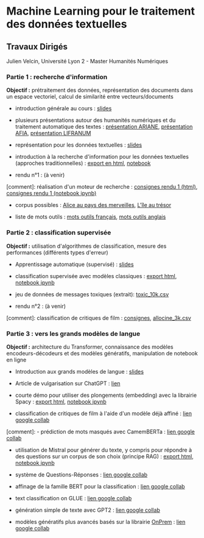 # Machine Learning pour le traitement des données textuelles

## Travaux Dirigés

Julien Velcin, Université Lyon 2 - Master Humanités Numériques

### Partie 1 : recherche d'information

**Objectif :** prétraitement des données, représentation des documents dans un espace vectoriel, calcul de similarité entre vecteurs/documents

- introduction générale au cours : [slides](https://velcin.github.io/files/HN/introduction.pdf)

- plusieurs présentations autour des humanités numériques et du traitement automatique des textes :  [présentation ARIANE](https://velcin.github.io/files/HN/pres_velcin_ARIANE.pdf), [présentation AFIA](https://velcin.github.io/files/HN/pres_velcin_AFIA.pdf), [présentation LIFRANUM](https://velcin.github.io/files/HN/pres_velcin_LIFRANUM.pdf)

- représentation pour les données textuelles : [slides](https://velcin.github.io/files/HN/representation-textes.pdf)

- introduction à la recherche d'information pour les données textuelles (approches traditionnelles) : [export en html](https://velcin.github.io/files/HN/TD1_M2_HN.html), [notebook](https://velcin.github.io/files/HN/TD1_M2_HN.ipynb)

- rendu n°1 : (à venir)

[comment]: réalisation d'un moteur de recherche : [consignes rendu 1 (html)](https://velcin.github.io/files/HN/rendu1-squelette.html), [consignes rendu 1 (notebook ipynb)](https://velcin.github.io/files/HN/rendu1-squelette.ipynb)

- corpus possibles : [Alice au pays des merveilles](https://velcin.github.io/files/HN/data/alice.txt), [L'île au trésor](https://velcin.github.io/files/HN/data/treasure.txt)

- liste de mots outils : [mots outils français](https://velcin.github.io/files/HN/stop/Stop-words-french.txt), [mots outils anglais](https://velcin.github.io/files/HN/stop/Stop-words-en.txt)

### Partie 2 : classification supervisée

**Objectif :** utilisation d'algorithmes de classification, mesure des performances (différents types d'erreur)

- Apprentissage automatique (supervisé) : [slides](https://velcin.github.io/files/HN/machine-learning.pdf)

- classification supervisée avec modèles classiques : [export html](https://velcin.github.io/files/HN/TD2_M2_HN.html), [notebook ipynb](https://velcin.github.io/files/HN/TD2_M2_HN.ipynb)

- jeu de données de messages toxiques (extrait): [toxic_10k.csv](https://velcin.github.io/files/HN/data/toxic_10k.csv)

- rendu n°2 : (à venir)

[comment]: classification de critiques de film : [consignes](https://velcin.github.io/files/HN/rendu2-classification.html), [allocine_3k.csv](https://velcin.github.io/files/HN/data/allocine_3k.csv)

### Partie 3 : vers les grands modèles de langue

**Objectif :** architecture du Transformer, connaissance des modèles encodeurs-décodeurs et des modèles génératifs, manipulation de notebook en ligne

- Introduction aux grands modèles de langue : [slides](https://velcin.github.io/files/HN/LLMs.pdf)

- Article de vulgarisation sur ChatGPT : [lien](https://generationia.flint.media/p/secrets-techniques-chatgpt-bard-claude)

- courte démo pour utiliser des plongements (embedding) avec la librairie Spacy : [export html](https://velcin.github.io/files/HN/TD3_M2_HN.html), [notebook ipynb](https://velcin.github.io/files/HN/TD3_M2_HN.ipynb)

- classification de critiques de film à l'aide d'un modèle déjà affiné : [lien google collab](https://colab.research.google.com/drive/17wdal6LOhU47fVQGwqUWQxJMliQK72Nk?usp=sharing)

[comment]: - prédiction de mots masqués avec CamemBERTa : [lien google collab](https://colab.research.google.com/drive/1_79HH-HL94ctMgjv56qngdBoyw0q3_1P?usp=sharing)

- utilisation de Mistral pour générer du texte, y compris pour répondre à des questions sur un corpus de son choix (principe RAG) : [export html](https://velcin.github.io/files/HN/Mistral.html), [notebook ipynb](https://velcin.github.io/files/HN/Mistral.ipynb)


- système de Questions-Réponses : [lien google collab](https://colab.research.google.com/drive/18mogNkH6ou2eAxquN43hJKxgjRx2KbpN?usp=sharing)

- affinage de la famille BERT pour la classification : [lien google collab](https://colab.research.google.com/drive/1p1_Jv-KtyG4tpAyzhGlNYiNCOafakAEA?usp=sharing)

- text classification on GLUE : [lien google collab](https://colab.research.google.com/github/huggingface/notebooks/blob/main/examples/text_classification-tf.ipynb#scrollTo=TlqNaB8jIrJW)

- génération simple de texte avec GPT2 : [lien google collab](https://colab.research.google.com/drive/1YAvRykmuNREzfiHTqc-O9qpEGumpbCUI?usp=sharing)

- modèles génératifs plus avancés basés sur la librairie [OnPrem](https://pypi.org/project/onprem/) : [lien google collab](https://colab.research.google.com/drive/1LVeacsQ9dmE1BVzwR3eTLukpeRIMmUqi?usp=sharing)